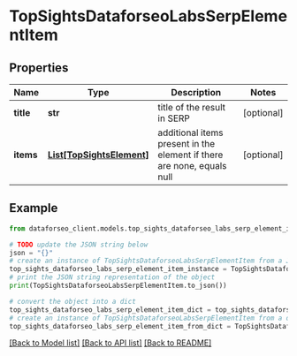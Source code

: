 # TopSightsDataforseoLabsSerpElementItem


## Properties

Name | Type | Description | Notes
------------ | ------------- | ------------- | -------------
**title** | **str** | title of the result in SERP | [optional] 
**items** | [**List[TopSightsElement]**](TopSightsElement.md) | additional items present in the element if there are none, equals null | [optional] 

## Example

```python
from dataforseo_client.models.top_sights_dataforseo_labs_serp_element_item import TopSightsDataforseoLabsSerpElementItem

# TODO update the JSON string below
json = "{}"
# create an instance of TopSightsDataforseoLabsSerpElementItem from a JSON string
top_sights_dataforseo_labs_serp_element_item_instance = TopSightsDataforseoLabsSerpElementItem.from_json(json)
# print the JSON string representation of the object
print(TopSightsDataforseoLabsSerpElementItem.to_json())

# convert the object into a dict
top_sights_dataforseo_labs_serp_element_item_dict = top_sights_dataforseo_labs_serp_element_item_instance.to_dict()
# create an instance of TopSightsDataforseoLabsSerpElementItem from a dict
top_sights_dataforseo_labs_serp_element_item_from_dict = TopSightsDataforseoLabsSerpElementItem.from_dict(top_sights_dataforseo_labs_serp_element_item_dict)
```
[[Back to Model list]](../README.md#documentation-for-models) [[Back to API list]](../README.md#documentation-for-api-endpoints) [[Back to README]](../README.md)


